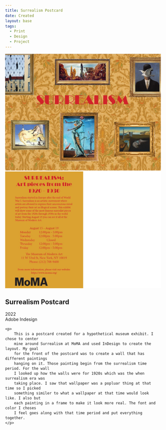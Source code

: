 ```yaml
---
title: Surrealism Postcard
date: Created
layout: base
tags:
  - Print
  - Design
  - Project
---
```


<div class="surrealism_project_images">
    <img src="images/surrealism_postcard_front.jpg" alt="surrealism_postcard_front">
    <img src="images/surrealism_postcard_back.jpg" alt="surrealism_postcard_back">
</div>

<div class="project_bio">
    <h2>Surrealism Postcard</h2>
    <p>
        2022
        <br>
        Adobe Indesign
    </p>

    <p>
        This is a postcard created for a hypothetical museum exhibit. I chose to center
        mine around Surrealism at MoMA and used InDesign to create the layout. My goal 
        for the front of the postcard was to create a wall that has different paintings 
        hanging on it. Those painting begin from the surrealism time period. For the wall 
        I looked up how the walls were for 1920s which was the when surrealism era was 
        taking place. I saw that wallpaper was a popluar thing at that time so I picked 
        something similer to what a wallpaper at that time would look like. I also but 
        each painting in a frame to make it look more real. The font and color I choses 
        I feel goes along with that time period and put everything together.
    </p>
</div>